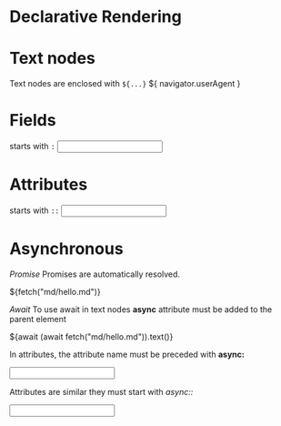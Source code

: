 # Declarative Rendering

# Text nodes
Text nodes are enclosed with `${...}`
<i-codepreview>
    ${ navigator.userAgent }
</i-codepreview>

# Fields
 starts with `:`
<i-codepreview>
    <input :value="navigator.userAgent">
</i-codepreview>
 
# Attributes
 starts with `::`
<i-codepreview>
    <input ::placeholder="navigator.appName">
</i-codepreview>
 
# Asynchronous

*Promise*
Promises are automatically resolved.

<i-codepreview>
    ${fetch("md/hello.md")}
</i-codepreview>

*Await*
To use await in text nodes **async** attribute must be added to the parent element


<i-codepreview>
    <div async>
        ${await (await fetch("md/hello.md")).text()}
    </div>
</i-codepreview>

In attributes, the attribute name must be preceded with **async:**

<i-codepreview>
<input async:value = "await (await fetch('md/hello.md')).text()">
</i-codepreview>

Attributes are similar they must start with *async::*


<i-codepreview>
<input async::placeholder = "await (await fetch('md/hello.md')).text()">
</i-codepreview>